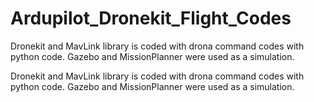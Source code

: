 # Ardupilot_Dronekit_Flight_Codes



Dronekit and MavLink library is coded with drona command codes with python code. Gazebo and MissionPlanner were used as a simulation.




Dronekit and MavLink library is coded with drona command codes with python code. Gazebo and MissionPlanner were used as a simulation.
